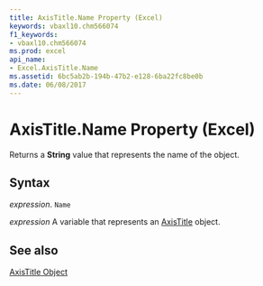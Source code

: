 ```yaml
---
title: AxisTitle.Name Property (Excel)
keywords: vbaxl10.chm566074
f1_keywords:
- vbaxl10.chm566074
ms.prod: excel
api_name:
- Excel.AxisTitle.Name
ms.assetid: 6bc5ab2b-194b-47b2-e128-6ba22fc8be0b
ms.date: 06/08/2017
---
```



# AxisTitle.Name Property (Excel)

Returns a  **String** value that represents the name of the object.


## Syntax

 _expression_. `Name`

 _expression_ A variable that represents an [AxisTitle](Excel.AxisTitle-graph-property.md) object.


## See also


[AxisTitle Object](Excel.AxisTitle(object).md)

